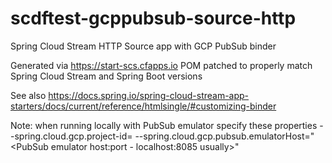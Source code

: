 # scdftest-gcppubsub-source-http
Spring Cloud Stream HTTP Source app with GCP PubSub binder

Generated via https://start-scs.cfapps.io
POM patched to properly match Spring Cloud Stream and Spring Boot versions

See also https://docs.spring.io/spring-cloud-stream-app-starters/docs/current/reference/htmlsingle/#customizing-binder

Note: when running locally with PubSub emulator specify these properties
--spring.cloud.gcp.project-id=<project ID set in PubSub emulator> 
--spring.cloud.gcp.pubsub.emulatorHost="<PubSub emulator host:port - localhost:8085 usually>"
